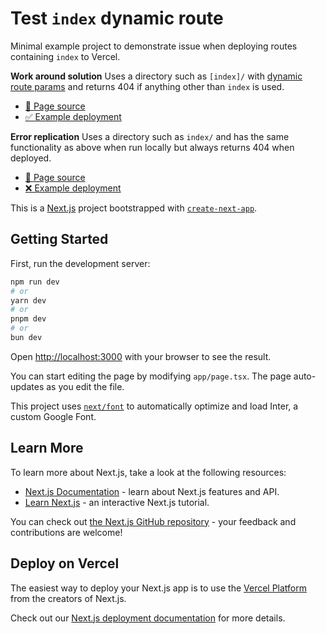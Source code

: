 # Test `index` dynamic route

Minimal example project to demonstrate issue when deploying routes containing `index` to Vercel.

**Work around solution**
Uses a directory such as `[index]/` with [dynamic route params](https://nextjs.org/docs/app/building-your-application/routing/dynamic-routes) and returns 404 if anything other than `index` is used.

- [👀 Page source](https://github.com/aldosch/test-index-dynamic-route/blob/main/src/app/project/%5BprojectId%5D/%5Bindex%5D/page.tsx)
- [✅ Example deployment](https://test-index-dynamic-route.vercel.app/)

**Error replication**
Uses a directory such as `index/` and has the same functionality as above when run locally but always returns 404 when deployed.

- [👀 Page source](https://github.com/aldosch/test-index-dynamic-route/blob/replicate-error/src/app/project/%5BprojectId%5D/index/page.tsx)
- [❌ Example deployment](https://test-index-dynamic-route-git-replicate-error-aldovercel.vercel.app/)

This is a [Next.js](https://nextjs.org/) project bootstrapped with [`create-next-app`](https://github.com/vercel/next.js/tree/canary/packages/create-next-app).

## Getting Started

First, run the development server:

```bash
npm run dev
# or
yarn dev
# or
pnpm dev
# or
bun dev
```

Open [http://localhost:3000](http://localhost:3000) with your browser to see the result.

You can start editing the page by modifying `app/page.tsx`. The page auto-updates as you edit the file.

This project uses [`next/font`](https://nextjs.org/docs/basic-features/font-optimization) to automatically optimize and load Inter, a custom Google Font.

## Learn More

To learn more about Next.js, take a look at the following resources:

- [Next.js Documentation](https://nextjs.org/docs) - learn about Next.js features and API.
- [Learn Next.js](https://nextjs.org/learn) - an interactive Next.js tutorial.

You can check out [the Next.js GitHub repository](https://github.com/vercel/next.js/) - your feedback and contributions are welcome!

## Deploy on Vercel

The easiest way to deploy your Next.js app is to use the [Vercel Platform](https://vercel.com/new?utm_medium=default-template&filter=next.js&utm_source=create-next-app&utm_campaign=create-next-app-readme) from the creators of Next.js.

Check out our [Next.js deployment documentation](https://nextjs.org/docs/deployment) for more details.
